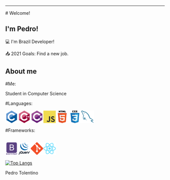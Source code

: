 ----------------------------------------------------------------------------
<link rel="stylesheet" href="https://cdn.jsdelivr.net/gh/devicons/devicon@v2.12.0/devicon.min.css">
# Welcome!

 

## I'm Pedro!

:computer: I'm Brazil Developer!

:outbox_tray: 2021 Goals: Find a new job.

 <i class="devicon-cplusplus-plain"></i>

## About me

#Me:

Student in Computer Science

#Languages:

<img width=40 align="center" src="https://github.com/devicons/devicon/blob/master/icons/c/c-original.svg" /><img width=40 align="center" src="https://github.com/devicons/devicon/blob/master/icons/cplusplus/cplusplus-original.svg" /><img width=40 align="center" src="https://github.com/devicons/devicon/blob/master/icons/csharp/csharp-original.svg" /><img width=40 align="center" src="https://github.com/devicons/devicon/blob/master/icons/javascript/javascript-original.svg" /><img width=40 align="center" src="https://github.com/devicons/devicon/blob/master/icons/html5/html5-original-wordmark.svg" /><img width=40 align="center" src="https://github.com/devicons/devicon/blob/master/icons/css3/css3-original-wordmark.svg" /><img width=40 align="center" src="https://github.com/devicons/devicon/blob/master/icons/mysql/mysql-original.svg" />

#Frameworks:

<img width=40 align="center" src="https://github.com/devicons/devicon/blob/master/icons/bootstrap/bootstrap-plain-wordmark.svg" /><img width=40 align="center" src="https://github.com/devicons/devicon/blob/master/icons/jquery/jquery-original-wordmark.svg" /><img width=40 align="center" src="https://github.com/devicons/devicon/blob/master/icons/git/git-original.svg" /><img width=40 align="center" src="https://github.com/devicons/devicon/blob/master/icons/react/react-original.svg" />
----------------------------------------------------------------------------------

[![Top Langs](https://github-readme-stats.vercel.app/api/top-langs/?username=PedroGontijo13)](https://github.com/anuraghazra/github-readme-stats)

Pedro Tolentino
